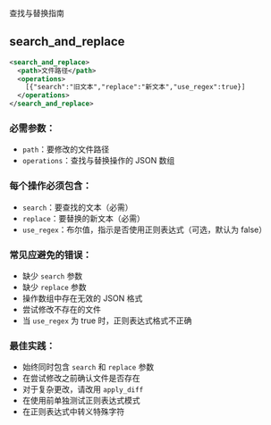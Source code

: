 查找与替换指南

## search_and_replace
```xml
<search_and_replace>
  <path>文件路径</path>
  <operations>
    [{"search":"旧文本","replace":"新文本","use_regex":true}]
  </operations>
</search_and_replace>
```

### 必需参数：
- `path`：要修改的文件路径
- `operations`：查找与替换操作的 JSON 数组

### 每个操作必须包含：
- `search`：要查找的文本（必需）
- `replace`：要替换的新文本（必需）
- `use_regex`：布尔值，指示是否使用正则表达式（可选，默认为 false）

### 常见应避免的错误：
- 缺少 `search` 参数
- 缺少 `replace` 参数
- 操作数组中存在无效的 JSON 格式
- 尝试修改不存在的文件
- 当 `use_regex` 为 true 时，正则表达式格式不正确

### 最佳实践：
- 始终同时包含 `search` 和 `replace` 参数
- 在尝试修改之前确认文件是否存在
- 对于复杂更改，请改用 `apply_diff`
- 在使用前单独测试正则表达式模式
- 在正则表达式中转义特殊字符